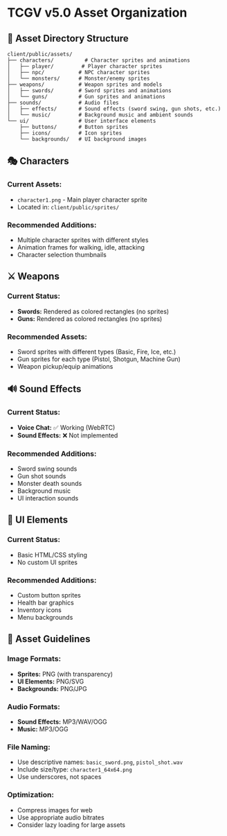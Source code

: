 # TCGV v5.0 Asset Organization

## 📁 Asset Directory Structure

```
client/public/assets/
├── characters/          # Character sprites and animations
│   ├── player/         # Player character sprites
│   ├── npc/           # NPC character sprites
│   └── monsters/      # Monster/enemy sprites
├── weapons/           # Weapon sprites and models
│   ├── swords/        # Sword sprites and animations
│   └── guns/          # Gun sprites and animations
├── sounds/            # Audio files
│   ├── effects/       # Sound effects (sword swing, gun shots, etc.)
│   └── music/         # Background music and ambient sounds
└── ui/                # User interface elements
    ├── buttons/       # Button sprites
    ├── icons/         # Icon sprites
    └── backgrounds/   # UI background images
```

## 🎭 Characters

### Current Assets:
- `character1.png` - Main player character sprite
- Located in: `client/public/sprites/`

### Recommended Additions:
- Multiple character sprites with different styles
- Animation frames for walking, idle, attacking
- Character selection thumbnails

## ⚔️ Weapons

### Current Status:
- **Swords:** Rendered as colored rectangles (no sprites)
- **Guns:** Rendered as colored rectangles (no sprites)

### Recommended Assets:
- Sword sprites with different types (Basic, Fire, Ice, etc.)
- Gun sprites for each type (Pistol, Shotgun, Machine Gun)
- Weapon pickup/equip animations

## 🔊 Sound Effects

### Current Status:
- **Voice Chat:** ✅ Working (WebRTC)
- **Sound Effects:** ❌ Not implemented

### Recommended Additions:
- Sword swing sounds
- Gun shot sounds
- Monster death sounds
- Background music
- UI interaction sounds

## 🎨 UI Elements

### Current Status:
- Basic HTML/CSS styling
- No custom UI sprites

### Recommended Additions:
- Custom button sprites
- Health bar graphics
- Inventory icons
- Menu backgrounds

## 📝 Asset Guidelines

### Image Formats:
- **Sprites:** PNG (with transparency)
- **UI Elements:** PNG/SVG
- **Backgrounds:** PNG/JPG

### Audio Formats:
- **Sound Effects:** MP3/WAV/OGG
- **Music:** MP3/OGG

### File Naming:
- Use descriptive names: `basic_sword.png`, `pistol_shot.wav`
- Include size/type: `character1_64x64.png`
- Use underscores, not spaces

### Optimization:
- Compress images for web
- Use appropriate audio bitrates
- Consider lazy loading for large assets
